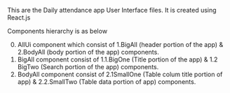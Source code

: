 This are the Daily attendance app User Interface files. It is created using React.js

Components hierarchy  is as below

0. AllUi  component which consist of 1.BigAll (header portion of the app) & 2.BodyAll (body portion of the app) components.
1. BigAll component consist of 1.1.BigOne (Title portion of the app) & 1.2 BigTwo (Search portion of the app) components.
2. BodyAll component consist of 2.1SmallOne (Table colum title portion of app) & 2.2.SmallTwo (Table data portion of app) components.
